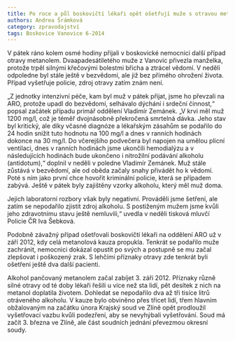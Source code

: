 ```yaml
---
title: Po roce a půl boskovičtí lékaři opět ošetřují muže s otravou metanolem
authors: Andrea Šrámková
category: zpravodajství
tags: Boskovice Vanovice 6-2014
---
```


V pátek ráno kolem osmé hodiny přijali v boskovické nemocnici další případ otravy metanolem. Dvaapadesátiletého muže z Vanovic přivezla manželka, protože trpěl silnými křečovými bolestmi břicha a ztrácel vědomí. V neděli odpoledne byl stále ještě v bezvědomí, ale již bez přímého ohrožení života. Případ vyšetřuje policie, zdroj otravy zatím znám není.

„Z jednotky intenzivní péče, kam byl muž v pátek přijat, jsme ho převzali na ARO, protože upadl do bezvědomí, selhávalo dýchání i srdeční činnost,“ popsal začátek případu primář oddělení Vladimír Zemánek. „V krvi měl muž 1200 mg/l, což je téměř dvojnásobně překročená smrtelná dávka. Jeho stav byl kritický, ale díky včasné diagnóze a lékařským zásahům se podařilo do 24 hodin snížit tuto hodnotu na 100 mg/l a dnes v ranních hodinách dokonce na 30 mg/l. Do včerejšího podvečera byl napojen na umělou plicní ventilaci, dnes v ranních hodinách jsme ukončili hemodialýzu a v následujících hodinách bude ukončeno i nitrožilní podávání alkoholu (antidotum),“ doplnil v neděli v poledne Vladimír Zemánek. Muž stále zůstává v bezvědomí, ale od oběda začaly snahy přivádět ho k vědomí. Poté s ním jako první chce hovořit kriminální policie, která se případem zabývá.
Ještě v pátek byly zajištěny vzorky alkoholu, který měl muž doma.

Jejich laboratorní rozbory však byly negativní. Prováděli jsme šetření, ale zatím se nepodařilo zjistit zdroj alkoholu. S postiženým mužem jsme kvůli jeho zdravotnímu stavu ještě nemluvili,“ uvedla v neděli tisková mluvčí Policie ČR Iva Šebková.

Podobně závažný případ ošetřovali boskovičtí lékaři na oddělení ARO už v září 2012, kdy celá metanolová kauza propukla. Tenkrát se podařilo muže zachránit, nemocnici dokázal opustit po svých a postupně se mu začal zlepšovat i poškozený zrak. S lehčími příznaky otravy zde tenkrát byli ošetřeni ještě dva další pacienti.

Alkohol pančovaný metanolem začal zabíjet 3. září 2012. Příznaky různě silné otravy od té doby lékaři řešili u více než sta lidí, pět desítek z nich na metanol doplatila životem. Dohledat se nepodařilo dva až tři tisíce litrů otráveného alkoholu. V kauze bylo obviněno přes třicet lidí, třem hlavním obžalovaným na začátku února Krajský soud ve Zlíně opět prodloužil vyšetřovací vazbu kvůli podezření, aby se nevyhýbali vyšetřování. Soud má začít 3. března ve Zlíně, ale část soudních jednání převezmou okresní soudy.